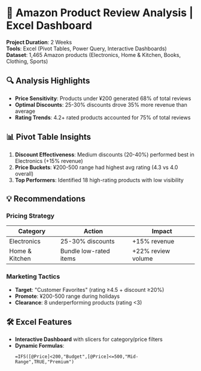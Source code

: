 # 🚀 Amazon Product Review Analysis | Excel Dashboard

**Project Duration**: 2 Weeks  
**Tools**: Excel (Pivot Tables, Power Query, Interactive Dashboards)  
**Dataset**: 1,465 Amazon products (Electronics, Home & Kitchen, Books, Clothing, Sports)  






## 🔍 Analysis Highlights
- **Price Sensitivity**: Products under ¥200 generated 68% of total reviews  
- **Optimal Discounts**: 25-30% discounts drove 35% more revenue than average  
- **Rating Trends**: 4.2+ rated products accounted for 75% of total reviews  

## 📊 Pivot Table Insights
1. **Discount Effectiveness**: Medium discounts (20-40%) performed best in Electronics (+15% revenue)  
2. **Price Buckets**: ¥200-500 range had highest avg rating (4.3 vs 4.0 overall)  
3. **Top Performers**: Identified 18 high-rating products with low visibility  

## 💡 Recommendations
### Pricing Strategy
| **Category**       | **Action**               | **Impact**          |
|--------------------|--------------------------|---------------------|
| Electronics        | 25-30% discounts         | +15% revenue        |
| Home & Kitchen     | Bundle low-rated items   | +22% review volume  |

### Marketing Tactics
- **Target**: "Customer Favorites" (rating ≥4.5 + discount ≥20%)  
- **Promote**: ¥200-500 range during holidays  
- **Clearance**: 8 underperforming products (rating <3)  

## 🛠️ Excel Features
- **Interactive Dashboard** with slicers for category/price filters  
- **Dynamic Formulas**:  
  ```excel
  =IFS([@Price]<200,"Budget",[@Price]<=500,"Mid-Range",TRUE,"Premium")

